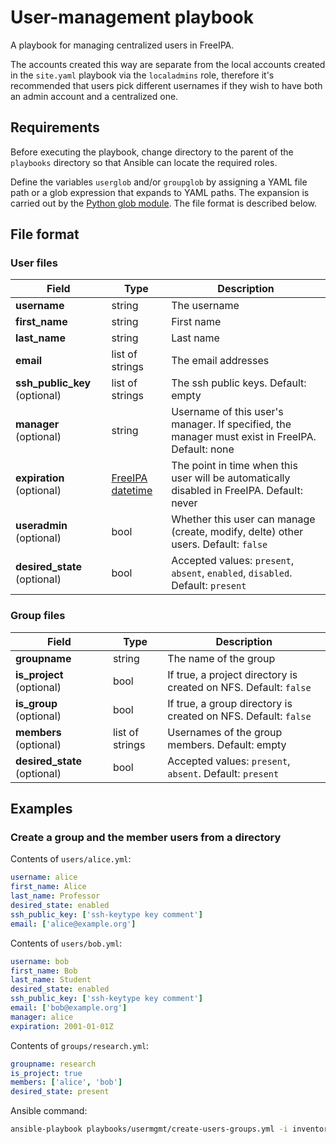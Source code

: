 # User-management playbook

A playbook for managing centralized users in FreeIPA.

The accounts created this way are separate from the local accounts created in the `site.yaml` playbook via the `localadmins` role, therefore it's recommended that users pick different usernames if they wish to have both an admin account and a centralized one.

## Requirements
Before executing the playbook, change directory to the parent of the `playbooks` directory so that Ansible can locate the required roles.

Define the variables `userglob` and/or `groupglob` by assigning a YAML file path or a glob expression that expands to YAML paths. The expansion is carried out by the [Python glob module][python-glob]. The file format is described below.

## File format

### User files

| Field | Type | Description |
| ----- | ---- | ----------- |
| **username** | string | The username |
| **first_name** | string | First name |
| **last_name** | string | Last name |
| **email** | list of strings | The email addresses |
| **ssh_public_key** (optional) | list of strings | The ssh public keys. Default: empty |
| **manager** (optional) | string | Username of this user's manager. If specified, the manager must exist in FreeIPA. Default: none |
| **expiration** (optional) | [FreeIPA datetime][freeipa-params] | The point in time when this user will be automatically disabled in FreeIPA. Default: never |
| **useradmin** (optional) | bool | Whether this user can manage (create, modify, delte) other users. Default: `false` |
| **desired_state** (optional) | bool | Accepted values: `present`, `absent`, `enabled`, `disabled`. Default: `present` |

### Group files

| Field | Type | Description |
| ----- | ---- | ----------- |
| **groupname** | string | The name of the group |
| **is_project** (optional) | bool | If true, a project directory is created on NFS. Default: `false` |
| **is_group** (optional) | bool | If true, a group directory is created on NFS. Default: `false` |
| **members** (optional) | list of strings | Usernames of the group members. Default: empty |
| **desired_state** (optional) | bool | Accepted values: `present`, `absent`. Default: `present` |

## Examples

### Create a group and the member users from a directory

Contents of `users/alice.yml`:

```yaml
username: alice
first_name: Alice
last_name: Professor
desired_state: enabled
ssh_public_key: ['ssh-keytype key comment']
email: ['alice@example.org']
```

Contents of `users/bob.yml`:

```yaml
username: bob
first_name: Bob
last_name: Student
desired_state: enabled
ssh_public_key: ['ssh-keytype key comment']
email: ['bob@example.org']
manager: alice
expiration: 2001-01-01Z
```

Contents of `groups/research.yml`:

```yaml
groupname: research
is_project: true
members: ['alice', 'bob']
desired_state: present
```

Ansible command:

```sh
ansible-playbook playbooks/usermgmt/create-users-groups.yml -i inventory.yml -e userglob='users/*.yml' -e groupglob=groups/research.yml
```

[python-glob]: https://docs.python.org/3/library/glob.html
[freeipa-params]: https://github.com/freeipa/freeipa/blob/master/ipalib/parameters.py

